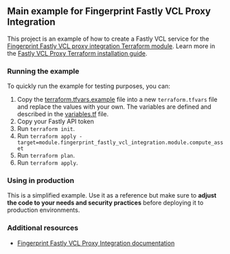 ## Main example for Fingerprint Fastly VCL Proxy Integration

This project is an example of how to create a Fastly VCL service for the [Fingerprint Fastly VCL proxy integration Terraform module](https://github.com/fingerprintjs/terraform-fastly-fingerprint-vcl-proxy-integration).
Learn more in the [Fastly VCL Proxy Terraform installation guide](https://dev.fingerprint.com/docs/deploy-fastly-vcl-using-terraform).

### Running the example

To quickly run the example for testing purposes, you can:

1. Copy the [terraform.tfvars.example](./terraform.tfvars.example) file into a new `terraform.tfvars` file and replace the values with your own. The variables are defined and described in the [variables.tf](./variables.tf) file.
2. Copy your Fastly API token
4. Run `terraform init`.
5. Run `terraform apply -target=module.fingerprint_fastly_vcl_integration.module.compute_asset`
7. Run `terraform plan`.
8. Run `terraform apply`.

### Using in production

This is a simplified example. Use it as a reference but make sure to **adjust the code to your needs and security practices** before deploying it to production environments.

### Additional resources

- [Fingerprint Fastly VCL Proxy Integration documentation](https://dev.fingerprint.com/docs/fastly-vcl-proxy-integration)
